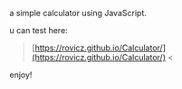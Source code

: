 a simple calculator using JavaScript.

u can test here:
> [https://rovicz.github.io/Calculator/](https://rovicz.github.io/Calculator/) < 

enjoy!
